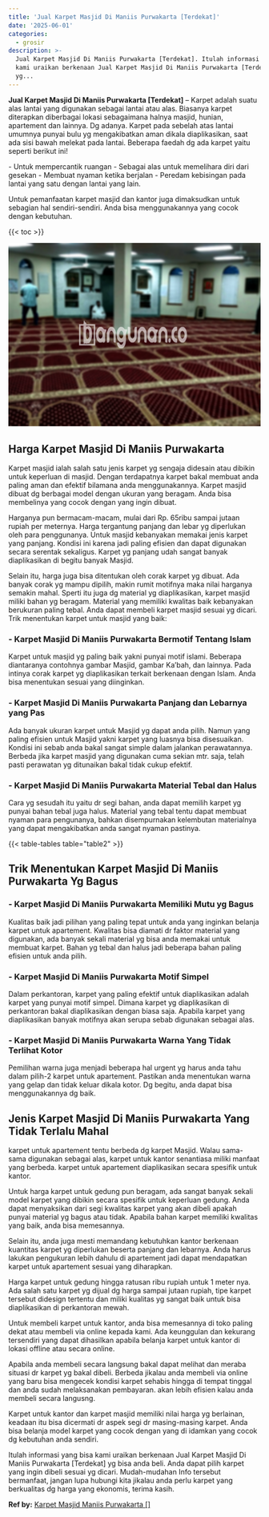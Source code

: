 ```yaml
---
title: 'Jual Karpet Masjid Di Maniis Purwakarta [Terdekat]'
date: '2025-06-01'
categories:
  - grosir
description: >-
  Jual Karpet Masjid Di Maniis Purwakarta [Terdekat]. Itulah informasi yang bisa
  kami uraikan berkenaan Jual Karpet Masjid Di Maniis Purwakarta [Terdekat]
  yg...
---
```


**Jual Karpet Masjid Di Maniis Purwakarta \[Terdekat\]** – Karpet adalah suatu alas lantai yang digunakan sebagai lantai atau alas. Biasanya karpet diterapkan diberbagai lokasi sebagaimana halnya masjid, hunian, apartement dan lainnya. Dg adanya. Karpet pada sebelah atas lantai umumnya punyai bulu yg mengakibatkan aman dikala diaplikasikan, saat ada sisi bawah melekat pada lantai. Beberapa faedah dg ada karpet yaitu seperti berikut ini!

\- Untuk mempercantik ruangan - Sebagai alas untuk memelihara diri dari gesekan - Membuat nyaman ketika berjalan - Peredam kebisingan pada lantai yang satu dengan lantai yang lain.

Untuk pemanfaatan karpet masjid dan kantor juga dimaksudkan untuk sebagian hal sendiri-sendiri. Anda bisa menggunakannya yang cocok dengan kebutuhan.

{{< toc >}}

![Jual Karpet Masjid Di Maniis Purwakarta [Terdekat]](/images/grosir-karpet-murah-63.png)

## Harga Karpet Masjid Di Maniis Purwakarta

Karpet masjid ialah salah satu jenis karpet yg sengaja didesain atau dibikin untuk keperluan di masjid. Dengan terdapatnya karpet bakal membuat anda paling aman dan efektif bilamana anda menggunakannya. Karpet masjid dibuat dg berbagai model dengan ukuran yang beragam. Anda bisa membelinya yang cocok dengan yang ingin dibuat.

Harganya pun bermacam-macam, mulai dari Rp. 65ribu sampai jutaan rupiah per meternya. Harga tergantung panjang dan lebar yg diperlukan oleh para penggunanya. Untuk masjid kebanyakan memakai jenis karpet yang panjang. Kondisi ini karena jadi paling efisien dan dapat digunakan secara serentak sekaligus. Karpet yg panjang udah sangat banyak diaplikasikan di begitu banyak Masjid.

Selain itu, harga juga bisa ditentukan oleh corak karpet yg dibuat. Ada banyak corak yg mampu dipilih, makin rumit motifnya maka nilai harganya semakin mahal. Sperti itu juga dg material yg diaplikasikan, karpet masjid miliki bahan yg beragam. Material yang memiliki kwalitas baik kebanyakan berukuran paling tebal. Anda dapat membeli karpet masjid sesuai yg dicari. Trik menentukan karpet untuk masjid yang baik:

### \- Karpet Masjid Di Maniis Purwakarta Bermotif Tentang Islam

Karpet untuk masjid yg paling baik yakni punyai motif islami. Beberapa diantaranya contohnya gambar Masjid, gambar Ka’bah, dan lainnya. Pada intinya corak karpet yg diaplikasikan terkait berkenaan dengan Islam. Anda bisa menentukan sesuai yang diinginkan.

### \- Karpet Masjid Di Maniis Purwakarta Panjang dan Lebarnya yang Pas

Ada banyak ukuran karpet untuk Masjid yg dapat anda pilih. Namun yang paling efisien untuk Masjid yakni karpet yang luasnya bisa disesuaikan. Kondisi ini sebab anda bakal sangat simple dalam jalankan perawatannya. Berbeda jika karpet masjid yang digunakan cuma sekian mtr. saja, telah pasti perawatan yg ditunaikan bakal tidak cukup efektif.

### \- Karpet Masjid Di Maniis Purwakarta Material Tebal dan Halus

Cara yg sesudah itu yaitu dr segi bahan, anda dapat memilih karpet yg punyai bahan tebal juga halus. Material yang tebal tentu dapat membuat nyaman para pengunanya, bahkan disempurnakan kelembutan materialnya yang dapat mengakibatkan anda sangat nyaman pastinya.

{{< table-tables table="table2" >}}

## Trik Menentukan Karpet Masjid Di Maniis Purwakarta Yg Bagus

### \- Karpet Masjid Di Maniis Purwakarta Memiliki Mutu yg Bagus

Kualitas baik jadi pilihan yang paling tepat untuk anda yang inginkan belanja karpet untuk apartement. Kwalitas bisa diamati dr faktor material yang digunakan, ada banyak sekali material yg bisa anda memakai untuk membuat karpet. Bahan yg tebal dan halus jadi beberapa bahan paling efisien untuk anda pilih.

### \- Karpet Masjid Di Maniis Purwakarta Motif Simpel

Dalam perkantoran, karpet yang paling efektif untuk diaplikasikan adalah karpet yang punyai motif simpel. Dimana karpet yg diaplikasikan di perkantoran bakal diaplikasikan dengan biasa saja. Apabila karpet yang diaplikasikan banyak motifnya akan serupa sebab digunakan sebagai alas.

### \- Karpet Masjid Di Maniis Purwakarta Warna Yang Tidak Terlihat Kotor

Pemilihan warna juga menjadi beberapa hal urgent yg harus anda tahu dalam pilih-2 karpet untuk apartement. Pastikan anda menentukan warna yang gelap dan tidak keluar dikala kotor. Dg begitu, anda dapat bisa menggunakannya dg baik.

## Jenis Karpet Masjid Di Maniis Purwakarta Yang Tidak Terlalu Mahal

karpet untuk apartement tentu berbeda dg karpet Masjid. Walau sama-sama digunakan sebagai alas, karpet untuk kantor senantiasa miliki manfaat yang berbeda. karpet untuk apartement diaplikasikan secara spesifik untuk kantor.

Untuk harga karpet untuk gedung pun beragam, ada sangat banyak sekali model karpet yang dibikin secara spesifik untuk keperluan gedung. Anda dapat menyaksikan dari segi kwalitas karpet yang akan dibeli apakah punyai material yg bagus atau tidak. Apabila bahan karpet memiliki kwalitas yang baik, anda bisa memesannya.

Selain itu, anda juga mesti memandang kebutuhkan kantor berkenaan kuantitas karpet yg diperlukan beserta panjang dan lebarnya. Anda harus lakukan pengukuran lebih dahulu di apartement jadi dapat mendapatkan karpet untuk apartement sesuai yang diharapkan.

Harga karpet untuk gedung hingga ratusan ribu rupiah untuk 1 meter nya. Ada salah satu karpet yg dijual dg harga sampai jutaan rupiah, tipe karpet tersebut didesign tertentu dan miliki kualitas yg sangat baik untuk bisa diaplikasikan di perkantoran mewah.

Untuk membeli karpet untuk kantor, anda bisa memesannya di toko paling dekat atau membeli via online kepada kami. Ada keunggulan dan kekurang tersendiri yang dapat dihasilkan apabila belanja karpet untuk kantor di lokasi offline atau secara online.

Apabila anda membeli secara langsung bakal dapat melihat dan meraba situasi dr karpet yg bakal dibeli. Berbeda jikalau anda membeli via online yang baru bisa mengecek kondisi karpet sehabis hingga di tempat tinggal dan anda sudah melaksanakan pembayaran. akan lebih efisien kalau anda membeli secara langusng.

Karpet untuk kantor dan karpet masjid memiliki nilai harga yg berlainan, keadaan itu bisa dicermati dr aspek segi dr masing-masing karpet. Anda bisa belanja model karpet yang cocok dengan yang di idamkan yang cocok dg kebutuhan anda sendiri.

Itulah informasi yang bisa kami uraikan berkenaan Jual Karpet Masjid Di Maniis Purwakarta \[Terdekat\] yg bisa anda beli. Anda dapat pilih karpet yang ingin dibeli sesuai yg dicari. Mudah-mudahan Info tersebut bermanfaat, jangan lupa hubungi kita jikalau anda perlu karpet yang berkualitas dg harga yang ekonomis, terima kasih.

**Ref by:**  [Karpet Masjid Maniis Purwakarta []](https://id.wikipedia.org/wiki/Karpet)
